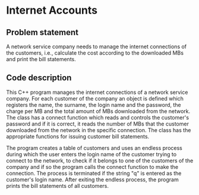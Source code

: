 # Internet Accounts

## Problem statement
A network service company needs to manage the internet connections of the customers, i.e., calculate the cost according to the downloaded MBs and print the bill statements.

## Code description
This C++ program manages the internet connections of a network service company. For each customer of the company an object is defined which registers the name, the surname, the login name and the password, the charge per MB and the total amount of MBs downloaded from the network. The class has a connect function which reads and controls the customer's password and if it is correct, it reads the number of MBs that the customer downloaded from the network in the specific connection. The class has the appropriate functions for issuing customer bill statements.

The program creates a table of customers and uses an endless process during which the user enters the login name of the customer trying to connect to the network, to check if it belongs to one of the customers of the company and if so the program calls the connect function to make the connection. The process is terminated if the string "q" is entered as the customer's login name. After exiting the endless process, the program prints the bill statements of all customers.

